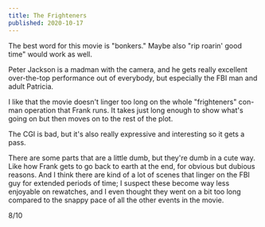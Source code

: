```yaml
---
title: The Frighteners
published: 2020-10-17
---
```


The best word for this movie is "bonkers." Maybe also "rip roarin' good time" would work as well.

Peter Jackson is a madman with the camera, and he gets really excellent over-the-top performance out of everybody, but especially the FBI man and adult Patricia.

I like that the movie doesn't linger too long on the whole "frighteners" con-man operation that Frank runs. It takes just long enough to show what's going on but then moves on to the rest of the plot.

The CGI is bad, but it's also really expressive and interesting so it gets a pass.

There are some parts that are a little dumb, but they're dumb in a cute way. Like how Frank gets to go back to earth at the end, for obvious but dubious reasons. And I think there are kind of a lot of scenes that linger on the FBI guy for extended periods of time; I suspect these become way less enjoyable on rewatches, and I even thought they went on a bit too long compared to the snappy pace of all the other events in the movie.

8/10
